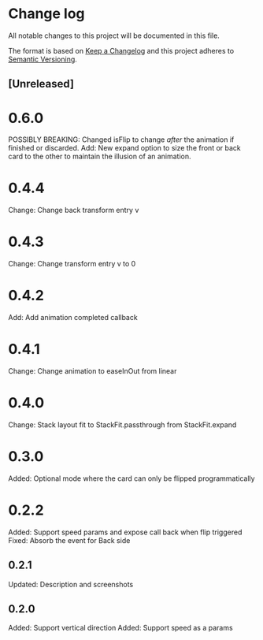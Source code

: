 # Change log
All notable changes to this project will be documented in this file.

The format is based on [Keep a Changelog](http://keepachangelog.com/en/1.0.0/)
and this project adheres to [Semantic Versioning](http://semver.org/spec/v2.0.0.html).

## [Unreleased]

# 0.6.0
POSSIBLY BREAKING: Changed isFlip to change *after* the animation if finished or discarded.
Add: New expand option to size the front or back card to the other to maintain the illusion of an animation.

# 0.4.4
Change: Change back transform entry v  

# 0.4.3
Change: Change transform entry v to 0  

# 0.4.2
Add: Add animation completed callback

# 0.4.1
Change: Change animation to easeInOut from linear

# 0.4.0
Change: Stack layout fit to StackFit.passthrough from StackFit.expand

# 0.3.0
Added: Optional mode where the card can only be flipped programmatically

# 0.2.2
Added: Support speed params and expose call back when flip triggered
Fixed: Absorb the event for Back side

## 0.2.1
Updated: Description and screenshots

## 0.2.0
Added: Support vertical direction 
Added: Support speed as a params
